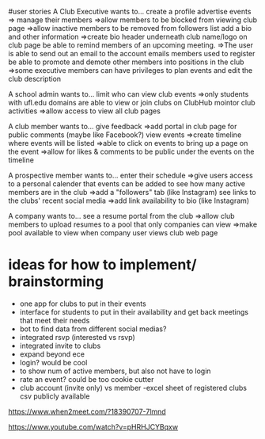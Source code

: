 #user stories
A Club Executive wants to...
 create a profile
 advertise events
  =>
 manage their members
  =>allow members to be blocked from viewing club page
  =>allow inactive members to be removed from followers list
 add a bio and other information
  =>create bio header underneath club name/logo on club page
 be able to remind members of an upcoming meeting. 
  =>The user is able to send out an email to the account emails members used to register
 be able to promote and demote other members into positions in the club 
  =>some executive members can have privileges to plan events and edit the club description
  
A school admin wants to...
 limit who can view club events
  =>only students with ufl.edu domains are able to view or join clubs on ClubHub
 mointor club activities
  =>allow access to view all club pages

A club member wants to...
 give feedback
  =>add portal in club page for public comments (maybe like Facebook?)
 view events
  =>create timeline where events will be listed
  =>able to click on events to bring up a page on the event
  =>allow for likes & comments to be public under the events on the timeline
 
A prospective member wants to...
 enter their schedule
  =>give users access to a personal calender that events can be added to
 see how many active members are in the club
  =>add a "followers" tab (like Instagram)
 see links to the clubs' recent social media
  =>add link availability to bio (like Instagram)
 
A company wants to...
 see a resume portal from the club
  =>allow club members to upload resumes to a pool that only companies can view
  =>make pool available to view when company user views club web page


# ideas for how to implement/ brainstorming
- one app for clubs to put in their events
- interface for students to put in their availability and get back meetings that meet their needs
- bot to find data from different social medias?
- integrated rsvp (interested vs rsvp)
- integrated invite to clubs
- expand beyond ece
- login? would be cool 
-  to show num of active members, but also not have to login
 - rate an event? could be too cookie cutter
 - club account (invite only) vs member
  -excel sheet of registered clubs csv publicly available


https://www.when2meet.com/?18390707-7lmnd

https://www.youtube.com/watch?v=pHRHJCYBqxw
